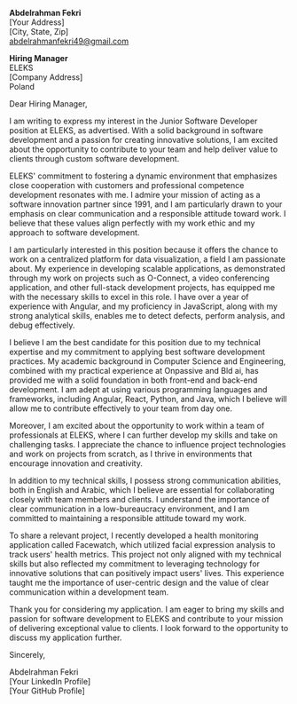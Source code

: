 **Abdelrahman Fekri**  
[Your Address]  
[City, State, Zip]  
abdelrahmanfekri49@gmail.com  
  

**Hiring Manager**  
ELEKS  
[Company Address]  
Poland  

Dear Hiring Manager,

I am writing to express my interest in the Junior Software Developer position at ELEKS, as advertised. With a solid background in software development and a passion for creating innovative solutions, I am excited about the opportunity to contribute to your team and help deliver value to clients through custom software development.

ELEKS' commitment to fostering a dynamic environment that emphasizes close cooperation with customers and professional competence development resonates with me. I admire your mission of acting as a software innovation partner since 1991, and I am particularly drawn to your emphasis on clear communication and a responsible attitude toward work. I believe that these values align perfectly with my work ethic and my approach to software development.

I am particularly interested in this position because it offers the chance to work on a centralized platform for data visualization, a field I am passionate about. My experience in developing scalable applications, as demonstrated through my work on projects such as O-Connect, a video conferencing application, and other full-stack development projects, has equipped me with the necessary skills to excel in this role. I have over a year of experience with Angular, and my proficiency in JavaScript, along with my strong analytical skills, enables me to detect defects, perform analysis, and debug effectively.

I believe I am the best candidate for this position due to my technical expertise and my commitment to applying best software development practices. My academic background in Computer Science and Engineering, combined with my practical experience at Onpassive and Bld ai, has provided me with a solid foundation in both front-end and back-end development. I am adept at using various programming languages and frameworks, including Angular, React, Python, and Java, which I believe will allow me to contribute effectively to your team from day one.

Moreover, I am excited about the opportunity to work within a team of professionals at ELEKS, where I can further develop my skills and take on challenging tasks. I appreciate the chance to influence project technologies and work on projects from scratch, as I thrive in environments that encourage innovation and creativity.

In addition to my technical skills, I possess strong communication abilities, both in English and Arabic, which I believe are essential for collaborating closely with team members and clients. I understand the importance of clear communication in a low-bureaucracy environment, and I am committed to maintaining a responsible attitude toward my work.

To share a relevant project, I recently developed a health monitoring application called Facewatch, which utilized facial expression analysis to track users' health metrics. This project not only aligned with my technical skills but also reflected my commitment to leveraging technology for innovative solutions that can positively impact users' lives. This experience taught me the importance of user-centric design and the value of clear communication within a development team.

Thank you for considering my application. I am eager to bring my skills and passion for software development to ELEKS and contribute to your mission of delivering exceptional value to clients. I look forward to the opportunity to discuss my application further.

Sincerely,

Abdelrahman Fekri  
[Your LinkedIn Profile]  
[Your GitHub Profile]  